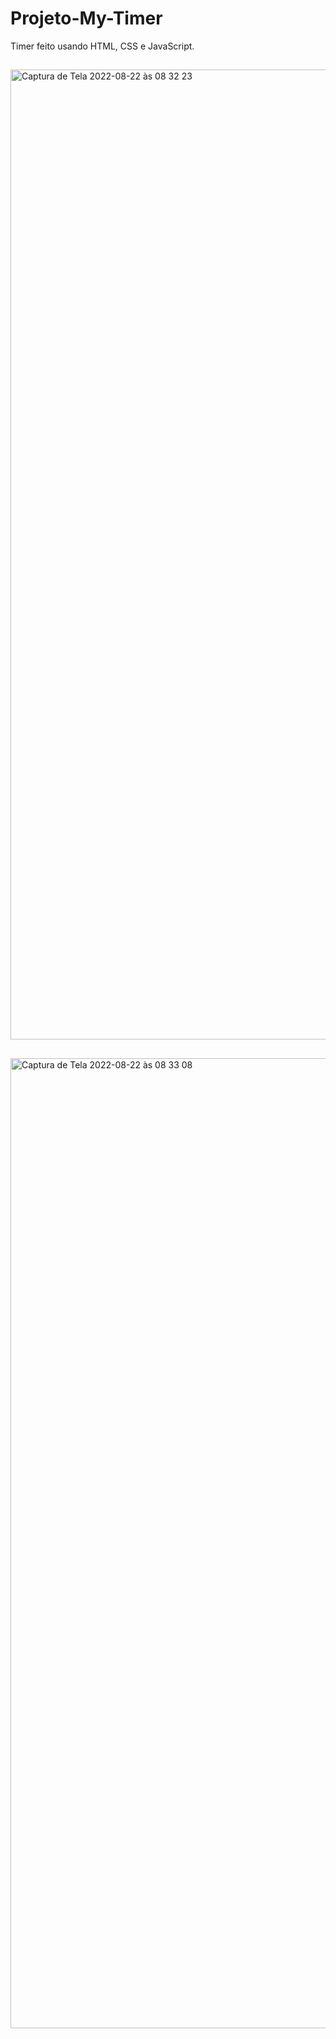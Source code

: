 # Projeto-My-Timer
Timer feito usando HTML, CSS e JavaScript.

##
<img width="1552" alt="Captura de Tela 2022-08-22 às 08 32 23" src="https://user-images.githubusercontent.com/104739434/185914298-a69cd1f5-49ad-4c66-ba1c-7bb9178d5559.png">

##
<img width="1552" alt="Captura de Tela 2022-08-22 às 08 33 08" src="https://user-images.githubusercontent.com/104739434/185914275-d19c4c42-0e7d-4dcf-9b4f-863ba40d21ef.png">
